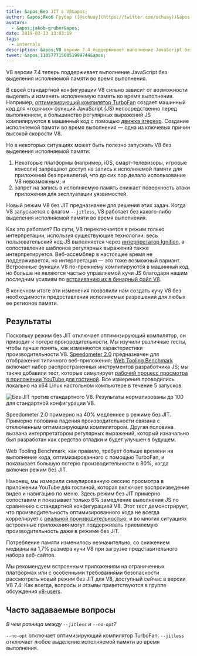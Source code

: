```yaml
---
title: &apos;Без JIT в V8&apos;
author: &apos;Якоб Грубер ([@schuay](https://twitter.com/schuay))&apos;
avatars:
  - &apos;jakob-gruber&apos;
date: 2019-03-13 13:03:19
tags:
  - internals
description: &apos;V8 версии 7.4 поддерживает выполнение JavaScript без выделения исполняемой памяти во время выполнения.&apos;
tweet: &apos;1105777150051999744&apos;
---
```

V8 версии 7.4 теперь поддерживает выполнение JavaScript без выделения исполняемой памяти во время выполнения.

В своей стандартной конфигурации V8 сильно зависит от возможности выделять и изменять исполняемую память во время выполнения. Например, [оптимизирующий компилятор TurboFan](/blog/turbofan-jit) создает машинный код для «горячих» функций JavaScript (JS) непосредственно перед выполнением, а большинство регулярных выражений JS компилируются в машинный код с помощью [движка irregexp](https://blog.chromium.org/2009/02/irregexp-google-chromes-new-regexp.html). Создание исполняемой памяти во время выполнения — одна из ключевых причин высокой скорости V8.

<!--truncate-->
Но в некоторых ситуациях может быть полезно запускать V8 без выделения исполняемой памяти:

1. Некоторые платформы (например, iOS, смарт-телевизоры, игровые консоли) запрещают доступ на запись к исполняемой памяти для приложений без привилегий, что до сих пор делало использование V8 невозможным; и
1. запрет на запись в исполняемую память снижает поверхность атаки приложения для эксплуатации уязвимостей.

Новый режим V8 без JIT предназначен для решения этих задач. Когда V8 запускается с флагом `--jitless`, V8 работает без какого-либо выделения исполняемой памяти во время выполнения.

Как это работает? По сути, V8 переключается в режим только интерпретации, используя существующие технологии: весь пользовательский код JS выполняется через [интерпретатор Ignition](/blog/ignition-interpreter), а сопоставление шаблонов регулярных выражений также интерпретируется. Веб-ассемблер в настоящее время не поддерживается, но интерпретация — это тоже возможный вариант. Встроенные функции V8 по-прежнему компилируются в машинный код, но больше не являются частью управляемой кучи JS благодаря нашим последним усилиям по [встраиванию их в бинарный файл V8](/blog/embedded-builtins).

В конечном итоге эти изменения позволили нам создать кучу V8 без необходимости предоставления исполняемых разрешений для любых ее регионов памяти.

## Результаты

Поскольку режим без JIT отключает оптимизирующий компилятор, он приводит к потере производительности. Мы изучили различные тесты, чтобы лучше понять, как изменяются характеристики производительности V8. [Speedometer 2.0](/blog/speedometer-2) предназначен для отображения типичного веб-приложения; [Web Tooling Benchmark](/blog/web-tooling-benchmark) включает набор распространенных инструментов разработчика JS; мы также добавили тест, которые симулирует [рабочий процесс просмотра в приложении YouTube для гостиной](https://chromeperf.appspot.com/report?sid=518c637ffa0961f965afe51d06979375467b12b87e72061598763e5a36876306). Все измерения проводились локально на x64 Linux настольном компьютере в течение 5 запусков.

![Без JIT против стандартного V8. Результаты нормализованы до 100 для стандартной конфигурации V8.](/_img/jitless/benchmarks.svg)

Speedometer 2.0 примерно на 40% медленнее в режиме без JIT. Примерно половина падения производительности связана с отключенным оптимизирующим компилятором. Другая половина вызвана интерпретатором регулярных выражений, который изначально был разработан как средство отладки и будет улучшен в будущем.

Web Tooling Benchmark, как правило, требует больше времени на выполнение кода, оптимизированного с помощью TurboFan, и показывает большую потерю производительности в 80%, когда включен режим без JIT.

Наконец, мы измерили симулированную сессию просмотра в приложении YouTube для гостиной, которая включает воспроизведение видео и навигацию по меню. Здесь режим без JIT примерно сопоставим и показывает только 6% замедление выполнения JS по сравнению с стандартной конфигурацией V8. Этот тест демонстрирует, что производительность оптимизированного кода не всегда коррелирует с [реальной производительностью](/blog/real-world-performance), и во многих ситуациях встроенные приложения могут поддерживать приемлемую производительность даже в режиме без JIT.

Потребление памяти изменилось незначительно, со снижением медианы на 1,7% размера кучи V8 при загрузке представительного набора веб-сайтов.

Мы рекомендуем встроенным приложениям на ограниченных платформах или с особенными требованиями безопасности рассмотреть новый режим без JIT для V8, доступный сейчас в версии V8 7.4. Как всегда, вопросы и отзывы приветствуются в группе обсуждения [v8-users](https://groups.google.com/forum/#!forum/v8-users).

## Часто задаваемые вопросы

*В чем разница между `--jitless` и `--no-opt`?*

`--no-opt` отключает оптимизирующий компилятор TurboFan. `--jitless` отключает любое выделение исполняемой памяти во время выполнения.

